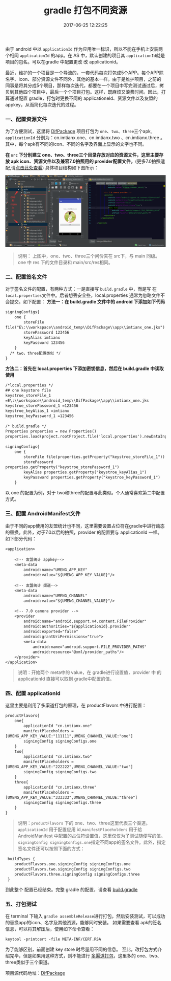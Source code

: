 ﻿---
title: gradle 打包不同资源
date: 2017-06-25 12:22:25
categories: [android,学习笔记]
tags: [android,gradle]
---

由于 android 中以 `applicationId` 作为应用唯一标识，所以不能在手机上安装两个相同 `applicationId` 的app。在 AS 中，默认创建的项目其 `applicationId`就是项目的包名。可以在gradle 中配置更改 改 applicationid。
<!--more-->
最近，维护的一个项目是一个导流的，一套代码每次打包成5个APP。每个APP除名字、icon、部分资源文件不同外，其他的基本一样。由于是维护项目，之前的同事是将其分成5个项目，那样每次迭代，都要在一个项目中写完测试通过后，拷贝到其他四个项目中，最后一个个项目打包。这样，既麻烦又浪费时间。因此，打算通过配置 gradle，打包时更换不同的 applicationeId、资源文件以及友盟的appkey，从而简化每次迭代的过程。

###  一、配置资源文件

为了方便测试，这里将 [DifPackage](https://github.com/imtianx/DifPackage) 项目打包为 `one`、`two`、`three`三个apk, `applicationId` 分别为：cn.imtianx.one、cn.imtianx.two 、cn.imtianx.three 。
其中，每个apk有不同的icon、不同的名字及界面上显示的文字也不同。

**在 `src` 下分别建立 one、two、three三个目录存放对应的资源文件，这里主要存放 apk icon、资源文件以及兼容7.0拍照用的 provider配置文件。**(更多7.0拍照适配,请[点击此处查看](http://imtianx.cn/2017/03/05/android%207.0-take-photo/))
具体项目结构如下图所示：

![](/img/article_img/2017/grale_dif_package_1.png)


>说明： 上图中，one、two、three三个问价夹在 src下，与 main 同级。one 中 res 下的文件目录和 main/src/res相同。

### 二、配置签名文件
对于签名文件的配置，有两种方式：一是直接写 `build.gradle` 中，而是写 在 `local.properties`文件中。后者想丢安全些，local.properties 通常为忽略文件不会提交。如下配置：
**方法一：在 build.gradle 文件中的 android 下添加如下代码**
```
signingConfigs{
    one {
        storeFile file("E\:\\workspace\\android_temp\\DifPackage\\app\\imtianx_one.jks")
        storePassword 123456
        keyAlias imtianx
        keyPassword 123456
    }
  /* two，three配置类似 */
}
```

**方法二：首先在 local.properties 下添加密钥信息，然后在 build.gradle 中读取使用**
```
/*local.properties */
## one keystore file
keystroe_storeFile_1 =E\:\\workspace\\android_temp\\DifPackage\\app\\imtianx_one.jks
keystroe_storePassword_1 =123456
keystroe_keyAlias_1 =imtianx
keystroe_keyPassword_1 =123456

/* build.gradle */
Properties properties = new Properties()
properties.load(project.rootProject.file('local.properties').newDataInputStream())

signingConfigs{
    one {
        storeFile file(properties.getProperty("keystroe_storeFile_1"))
        storePassword properties.getProperty("keystroe_storePassword_1")
        keyAlias properties.getProperty("keystroe_keyAlias_1")
        keyPassword properties.getProperty("keystroe_keyPassword_1")
    }

```
以 one 的配置为例，对于 two和three的配置与此类似。个人通常喜欢第二中配置方式。

### 三、配置 AndroidManifest文件

由于不同的app使用的友盟统计也不同，这里需要设置占位符在gradle中进行动态的替换。此外，对于7.0以后的拍照，provider 的配置要与 applicationId 一样。如下部分代码：
```
<application>

    <!-- 友盟统计 appkey-->
    <meta-data
        android:name="UMENG_APP_KEY"
        android:value="${UMENG_APP_KEY_VALUE}"/>
        
    <!-- 友盟统计 渠道-->
    <meta-data
        android:name="UMENG_CHANNEL"
        android:value="${UMENG_CHANNEL_VALUE}"/>

    <!-- 7.0 camera provider -->
    <provider
        android:name="android.support.v4.content.FileProvider"
        android:authorities="${applicationId}.provider"
        android:exported="false"
        android:grantUriPermissions="true">
        <meta-data
            android:name="android.support.FILE_PROVIDER_PATHS"
            android:resource="@xml/provider_paths"/>
    </provider>
</application>
```
> 说明：开始两个 meta中的 value，在 gradle进行设置值，provider 中 的 applicationId 直接可以取到 gradle中配置的值。

### 四、配置 applicationId

这里主要是利用了多渠道打包的原理，在 productFlavors 中进行配置：

```
productFlavors{
    one{
        applicationId "cn.imtianx.one"
        manifestPlaceholders = [UMENG_APP_KEY_VALUE:"111111",UMENG_CHANNEL_VALUE:"one"]
        signingConfig signingConfigs.one
    }
    two{
        applicationId "cn.imtianx.two"
        manifestPlaceholders = [UMENG_APP_KEY_VALUE:"222222",UMENG_CHANNEL_VALUE:"two"]
        signingConfig signingConfigs.two
    }
    three{
        applicationId "cn.imtianx.three"
        manifestPlaceholders = [UMENG_APP_KEY_VALUE:"333333",UMENG_CHANNEL_VALUE:"three"]
        signingConfig signingConfigs.three
    }
}
```
> 说明：`productFlavors` 下的 one、two、three这里代表三个渠道。`applicationId` 用于配置应用 id,`manifestPlaceholders` 用于给 AndroidManifest 中配置的占位符设置值，这里仅仅为了测试随便写的值。`signingConfig signingConfigs.one`指定不同app的签名文件。此外，指定签名文件还可以按照下面的方式：
```
 buildTypes {
    productFlavors.one.signingConfig signingConfigs.one
    productFlavors.two.signingConfig signingConfigs.two
    productFlavors.three.signingConfig signingConfigs.three
 }
```

到此整个 配置已经结束。完整 gradle 的配置，请查看 [build.gradle](https://github.com/imtianx/DifPackage/blob/master/app/build.gradle)

### 五、打包测试
在 terminal 下输入 `gradle assembleRelease`进行打包，然后安装测试，可以成功的替换app的icon、名字及其他资源，能够同时安装。
如果需要查看 apk的签名信息，可以将其解压后，使用如下命令查看：
```
keytool -printcert -file META-INF/CERT.RSA
```
为了能够区别，前面创建 key store 时尽量用不同的信息。
至此，改打包方式介绍完毕，但是如果用这种方式，则不能进行 [多渠道打包](http://imtianx.cn/2016/12/12/android%20%20%E5%A4%9A%E6%B8%A0%E9%81%93%E6%89%93%E5%8C%85/)，这里多的 one、two、three类似于三个渠道。

项目源代码地址：[DifPackage](https://github.com/imtianx/DifPackage)

